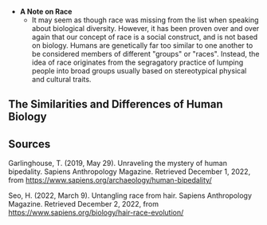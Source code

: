 - **A Note on Race**
    - It may seem as though race was missing from the list when speaking about biological diversity. However, it has been proven over and over again that our concept of race is a social construct, and is not based on biology. Humans are genetically far too similar to one another to be considered members of different "groups" or "races". Instead, the idea of race originates from the segragatory practice of lumping people into broad groups usually based on stereotypical physical and cultural traits.

## The Similarities and Differences of Human Biology


## Sources
Garlinghouse, T. (2019, May 29). Unraveling the mystery of human bipedality. Sapiens Anthropology Magazine. Retrieved December 1, 2022, from https://www.sapiens.org/archaeology/human-bipedality/ 

Seo, H. (2022, March 9). Untangling race from hair. Sapiens Anthropology Magazine. Retrieved December 2, 2022, from https://www.sapiens.org/biology/hair-race-evolution/ 